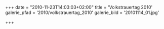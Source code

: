 +++
date = "2010-11-23T14:03:03+02:00"
title = 'Volkstrauertag 2010'
galerie_pfad = '2010/volkstrauertag_2010'
galerie_bild = '20101114_01.jpg'

+++

      